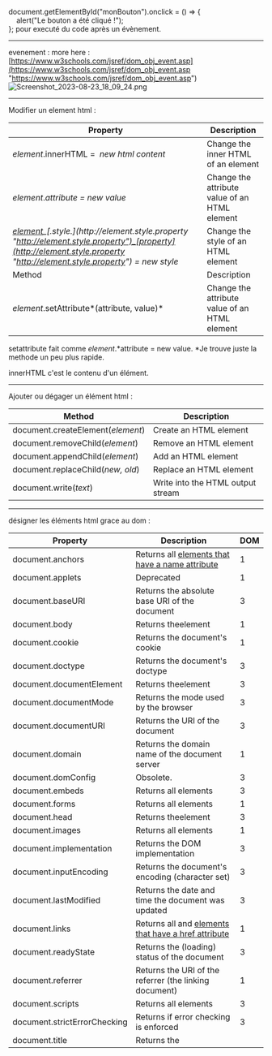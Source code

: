 document.getElementById("monBouton").onclick = () => {  
    alert("Le bouton a été cliqué !");  
}; pour executé du code après un évènement.

---

evenement : more here : [https://www.w3schools.com/jsref/dom_obj_event.asp](https://www.w3schools.com/jsref/dom_obj_event.asp "https://www.w3schools.com/jsref/dom_obj_event.asp")  
![Screenshot_2023-08-23_18_09_24.png](file:///home/wpkaliuser/.config/joplin-desktop/resources/afd3c729bb5a200a2a5e12523e023c43.png)

---

Modifier un element html :

|Property|Description|
|---|---|
|_element_.innerHTML =  _new html content_|Change the inner HTML of an element|
|_element_._attribute = new value_|Change the attribute value of an HTML element|
|_[element](http://element.style.property "http://element.style.property")_[.style.](http://element.style.property "http://element.style.property")_[property](http://element.style.property "http://element.style.property") = new style_|Change the style of an HTML element|
|Method|Description|
|_element_.setAttribute*(attribute, value)*|Change the attribute value of an HTML element|

setattribute fait comme _element_.*attribute = new value. *Je trouve juste la methode un peu plus rapide.

innerHTML c'est le contenu d'un élément.

---

Ajouter ou dégager un élément html :

|Method|Description|
|---|---|
|document.createElement(_element_)|Create an HTML element|
|document.removeChild(_element_)|Remove an HTML element|
|document.appendChild(_element_)|Add an HTML element|
|document.replaceChild(_new, old_)|Replace an HTML element|
|document.write(_text_)|Write into the HTML output stream|

---

désigner les éléments html grace au dom :

|Property|Description|DOM|
|---|---|---|
|document.anchors|Returns all [elements that have a name attribute](#)|1|
|document.applets|Deprecated|1|
|document.baseURI|Returns the absolute base URI of the document|3|
|document.body|Returns theelement|1|
|document.cookie|Returns the document's cookie|1|
|document.doctype|Returns the document's doctype|3|
|document.documentElement|Returns theelement|3|
|document.documentMode|Returns the mode used by the browser|3|
|document.documentURI|Returns the URI of the document|3|
|document.domain|Returns the domain name of the document server|1|
|document.domConfig|Obsolete.|3|
|document.embeds|Returns all elements|3|
|document.forms|Returns all elements|1|
|document.head|Returns theelement|3|
|document.images|Returns all  elements|1|
|document.implementation|Returns the DOM implementation|3|
|document.inputEncoding|Returns the document's encoding (character set)|3|
|document.lastModified|Returns the date and time the document was updated|3|
|document.links|Returns all and [elements that have a href attribute](#)|1|
|document.readyState|Returns the (loading) status of the document|3|
|document.referrer|Returns the URI of the referrer (the linking document)|1|
|document.scripts|Returns all elements|3|
|document.strictErrorChecking|Returns if error checking is enforced|3|
|document.title|Returns the|